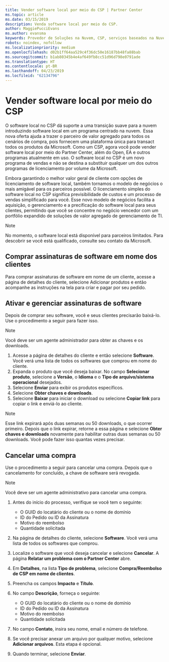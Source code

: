 ```yaml
---
title: Vender software local por meio do CSP | Partner Center
ms.topic: article
ms.date: 03/15/2019
description: Venda software local por meio do CSP.
author: MaggiePucciEvans
ms.author: evansma
keywords: Provedor de Soluções na Nuvem, CSP, serviços baseados na Nuvem, Azure, Office 365, Dynamics, parceiro CSP, vender no CSP, parceiro direto, parceiro CSP direto, revendedor CSP indireto, CSP direto, CSP indireto, modelo direto, modelo indireto, revendedor indireto, provedor indireto, provedor, distribuidor, programa provedor de soluções na nuvem
robots: noindex, nofollow
ms.localizationpriority: medium
ms.openlocfilehash: d02b1ff64aa529c4f36dc50e16187bb48fa88bab
ms.sourcegitcommit: b1ab80345b4e4af649fb8cc51d96d798e0791ade
ms.translationtype: HT
ms.contentlocale: pt-BR
ms.lasthandoff: 04/23/2019
ms.locfileid: "62134796"
---
```

# <a name="sell-on-premise-software-through-csp"></a>Vender software local por meio do CSP

O software local no CSP dá suporte a uma transição suave para a nuvem introduzindo software local em um programa centrado na nuvem.  Essa nova oferta ajuda a trazer o parceiro de valor agregado para todos os cenários de compra, pois fornecem uma plataforma única para transact todos os produtos da Microsoft. Como um CSP, agora você pode vender software local por meio do Partner Center, além do Open, EA e outros programas atualmente em uso. O software local no CSP é um novo programa de vendas e não se destina a substituir qualquer um dos outros programas de licenciamento por volume da Microsoft. 
 
Embora garantindo o melhor valor geral de cliente com opções de licenciamento de software local, também tornamos o modelo de negócios o mais amigável para os parceiros possível. O licenciamento simples do software local no CSP significa previsibilidade de custos e um processo de vendas simplificado para você. Esse novo modelo de negócios facilita a aquisição, o gerenciamento e a precificação do software local para seus clientes, permitindo que você se concentre no negócio vencedor com um portfólio expandido de soluções de valor agregado de gerenciamento de TI. 

>[!NOTE]
>No momento, o software local está disponível para parceiros limitados. Para descobrir se você está qualificado, consulte seu contato da Microsoft. 


## <a name="buy-software-subscriptions-on-behalf-of-customers"></a>Comprar assinaturas de software em nome dos clientes

Para comprar assinaturas de software em nome de um cliente, acesse a página de detalhes do cliente, selecione Adicionar produtos e então acompanhe as instruções na tela para criar e pagar por seu pedido.

## <a name="activate-and-manage-software-subscriptions"></a>Ativar e gerenciar assinaturas de software

Depois de comprar seu software, você e seus clientes precisarão baixá-lo. Use o procedimento a seguir para fazer isso. 

>[!NOTE]
>Você deve ser um agente administrador para obter as chaves e os downloads. 

1. Acesse a página de detalhes do cliente e então selecione **Software**. Você verá uma lista de todos os softwares que comprou em nome do cliente. 
2.  Expanda o produto que você deseja baixar. No campo **Selecionar produto**, selecione a **Versão**, o **Idioma** e o **Tipo de arquivo/sistema operacional** desejados. 
3.  Selecione **Enviar** para exibir os produtos específicos. 
4.  Selecione **Obter chaves e downloads**. 
5.  Selecione **Baixar** para iniciar o download ou selecione **Copiar link** para copiar o link e enviá-lo ao cliente. 

>[!NOTE]
>Esse link expirará após duas semanas ou 50 downloads, o que ocorrer primeiro. Depois que o link expirar, retorne a essa página e selecione **Obter chaves e downloads** novamente para habilitar outras duas semanas ou 50 downloads. Você pode fazer isso quantas vezes precisar. 


## <a name="cancel-a-purchase"></a>Cancelar uma compra
Use o procedimento a seguir para cancelar uma compra. Depois que o cancelamento for concluído, a chave de software será revogada. 

>[!NOTE]
>Você deve ser um agente administrativo para cancelar uma compra. 

1.  Antes do início do processo, verifique se você tem o seguinte: 
    -   O GUID do locatário do cliente ou o nome de domínio
    -   ID do Pedido ou ID da Assinatura
    -   Motivo do reembolso
    -   Quantidade solicitada

2.  Na página de detalhes do cliente, selecione **Software**. Você verá uma lista de todos os softwares que comprou. 

3.  Localize o software que você deseja cancelar e selecione **Cancelar**. A página **Relatar um problema com o Partner Center** abre. 

4.  Em **Detalhes**, na lista **Tipo de problema**, selecione **Compra/Reembolso de CSP em nome de clientes**.

5.  Preencha os campos **Impacto** e **Título**. 

6.  No campo **Descrição**, forneça o seguinte: 
    -   O GUID do locatário do cliente ou o nome de domínio
    -   ID do Pedido ou ID da Assinatura
    -   Motivo do reembolso
    -   Quantidade solicitada

7.  No campo **Contato**, insira seu nome, email e número de telefone. 

8.  Se você precisar anexar um arquivo por qualquer motivo, selecione **Adicionar arquivos**. Esta etapa é opcional. 

9.  Quando terminar, selecione **Enviar**.